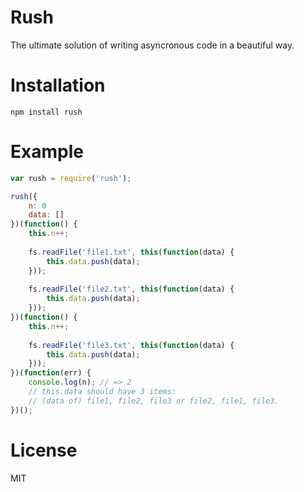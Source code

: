 Rush
====

The ultimate solution of writing asyncronous code in a beautiful way.

Installation
============

```
npm install rush
```

Example
=======

```javascript
var rush = require('rush');

rush({
	n: 0
	data: []
})(function() {
	this.n++;
	
	fs.readFile('file1.txt', this(function(data) {
		this.data.push(data);
	}));
	
	fs.readFile('file2.txt', this(function(data) {
		this.data.push(data);
	}));
})(function() {
	this.n++;
	
	fs.readFile('file3.txt', this(function(data) {
		this.data.push(data);
	}));
})(function(err) {
	console.log(n); // => 2
	// this.data should have 3 items:
	// (data of) file1, file2, file3 or file2, file1, file3.
})();

```

License
=======

MIT
